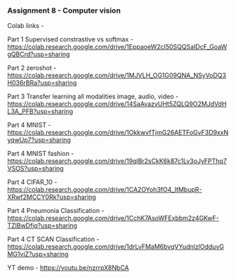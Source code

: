### Assignment 8 - Computer vision

Colab links - 

Part 1 Supervised constrastive vs softmax - https://colab.research.google.com/drive/1EppaoeW2cI50SQQSaIDcF_GoaWgQBCrd?usp=sharing

Part 2 zeroshot - https://colab.research.google.com/drive/1MJVLH_OG1G09QNA_NSyVoDQ3H036rBRa?usp=sharing

Part 3 Transfer learning all modalities image, audio, video - https://colab.research.google.com/drive/14SaAvazvUHt5ZQLQ9O2MJdVdHL3A_PFB?usp=sharing

Part 4 MNIST - https://colab.research.google.com/drive/1OkkwvfTjmG26AETFoGvF3D9xxNyqwUp7?usp=sharing

Part 4 MNIST fashion - https://colab.research.google.com/drive/19qlBr2sCkK6k87c1Lv3oJyFPThq7VSOS?usp=sharing

Part 4 CIFAR_10 - https://colab.research.google.com/drive/1CA2OYoh3fO4_ItMbupR-XRwf2MCCY0Rk?usp=sharing

Part 4 Pneumonia Classification - https://colab.research.google.com/drive/1CchK7AsoWFExbbm2z4GKwF-TZlBwDfjq?usp=sharing

Part 4 CT SCAN Classification - https://colab.research.google.com/drive/1drLvFMaM6bvqVYudnlzlOdduvGMG1viZ?usp=sharing


YT demo - https://youtu.be/nzrrpX8NbCA

